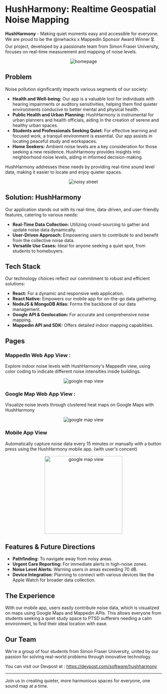 # HushHarmony: Realtime Geospatial Noise Mapping

**HushHarmony** - Making quiet moments easy and accessible for everyone. We are proud to be the @nwhacks x MappedIn Sponsor Award Winner 🎖️. Our project, developed by a passionate team from Simon Fraser University, focuses on real-time measurement and mapping of noise levels.
<p align="center">
    <img src="https://github.com/Nwhacks-legends/HushHarmonyWebApp/assets/64120482/722721bf-92b1-4fa4-8ba0-c4a6714d23ca" alt="homepage" />
</p>


## Problem

Noise pollution significantly impacts various segments of our society:

- **Health and Well-being:** Our app is a valuable tool for individuals with hearing impairments or auditory sensitivities, helping them find quieter environments conducive to better mental and physical health.
- **Public Health and Urban Planning:** HushHarmony is instrumental for urban planners and health officials, aiding in the creation of serene and healthy urban spaces.
- **Students and Professionals Seeking Quiet:** For effective learning and focused work, a tranquil environment is essential. Our app assists in locating peaceful study and workspaces.
- **Home Seekers:** Ambient noise levels are a key consideration for those seeking a new residence. HushHarmony provides insights into neighborhood noise levels, aiding in informed decision-making.

  
HushHarmony addresses these needs by providing real-time sound level data, making it easier to locate and enjoy quieter spaces.

<p align="center">
    <img src="https://github.com/Nwhacks-legends/HushHarmonyWebApp/assets/64120482/1e3d4efa-1af7-42d0-965a-abb79b0d2612" alt="noisy street" />
</p>

## Solution: HushHarmony

Our application stands out with its real-time, data-driven, and user-friendly features, catering to various needs:
- **Real-Time Data Collection:** Utilizing crowd-sourcing to gather and update noise data dynamically.
- **User-Driven Approach:** Empowering users to contribute to and benefit from the collective noise data.
- **Versatile Use Cases:** Ideal for anyone seeking a quiet spot, from students to homebuyers.

## Tech Stack

Our technology choices reflect our commitment to robust and efficient solutions:
- **React:** For a dynamic and responsive web application.
- **React Native:** Empowers our mobile app for on-the-go data gathering.
- **NodeJS & MongoDB Atlas:** Forms the backbone of our data management.
- **Google API & Geolocation:** For accurate and comprehensive noise mapping.
- **Mappedin API and SDK:** Offers detailed indoor mapping capabilities.
  
## Pages  

### MappedIn Web App View : 

Explore indoor noise levels with HushHarmony's MappedIn view, using color coding to indicate different noise intensities inside buildings.

<p align="center">
    <img src="https://github.com/Nwhacks-legends/HushHarmonyWebApp/assets/64120482/d636a877-b3e5-48b1-9495-a6ea6c45c085" alt="google map view" />
</p>


### Google Map Web App View : 

Visualize noise levels through clustered heat maps on Google Maps with HushHarmony

<p align="center">
    <img src="https://github.com/Nwhacks-legends/HushHarmonyWebApp/assets/64120482/30b90cb3-e340-497a-b84b-c440e68daefc" alt="google map view" />
</p>


### Mobile App View

Automatically capture noise data every 15 minutes or manually with a button press using the HushHarmony mobile app. (with user's concent)

<p align="center">
    <img src="https://github.com/Nwhacks-legends/HushHarmonyWebApp/assets/64120482/0b162e51-bdbc-40de-a05f-2499acfb50b8" alt="google map view" width="250" />
</p>



## Features & Future Directions

- **Pathfinding:** To navigate away from noisy areas.
- **Urgent Care Reporting:** For immediate alerts in high-noise zones.
- **Noise Level Alerts:** Warning users in areas exceeding 70 dB.
- **Device Integration:** Planning to connect with various devices like the Apple Watch for broader data collection.

## The Experience

With our mobile app, users easily contribute noise data, which is visualized on maps using Google Maps and Mappedin APIs. This allows everyone from students seeking a quiet study space to PTSD sufferers needing a calm environment, to find their ideal location with ease.

## Our Team

We're a group of four students from Simon Fraser University, united by our passion for solving real-world problems through innovative technology.

You can visit our Devpost at : https://devpost.com/software/hushharmony

---

Join us in creating quieter, more harmonious spaces for everyone, one sound map at a time.

